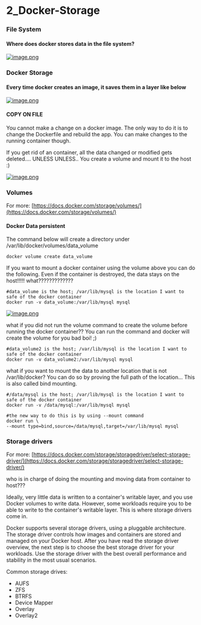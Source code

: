 # 2_Docker-Storage

### File System

#### Where does docker stores data in the file system?

[![image.png](https://bookstack.besthomelabevar.xyz/uploads/images/gallery/2024-06/scaled-1680-/giz8KiyESnOkCoM5-image.png)](https://bookstack.besthomelabevar.xyz/uploads/images/gallery/2024-06/giz8KiyESnOkCoM5-image.png)

### Docker Storage

#### Every time docker creates an image, it saves them in a layer like below

[![image.png](https://bookstack.besthomelabevar.xyz/uploads/images/gallery/2024-06/scaled-1680-/MJNXryxM6xPXteYG-image.png)](https://bookstack.besthomelabevar.xyz/uploads/images/gallery/2024-06/MJNXryxM6xPXteYG-image.png)

#### COPY ON FILE

You cannot make a change on a docker image. The only way to do it is to change the Dockerfile and rebuild the app. You can make changes to the running container though.

If you get rid of an container, all the data changed or modified gets deleted.... UNLESS UNLESS.. You create a volume and mount it to the host :)

[![image.png](https://bookstack.besthomelabevar.xyz/uploads/images/gallery/2024-06/scaled-1680-/nxtEYBc7nOmYxgqy-image.png)](https://bookstack.besthomelabevar.xyz/uploads/images/gallery/2024-06/nxtEYBc7nOmYxgqy-image.png)

### Volumes

For more: [https://docs.docker.com/storage/volumes/](https://docs.docker.com/storage/volumes/)

#### Docker Data persistent

The command below will create a directory under /var/lib/docker/volumes/data\_volume

```
docker volume create data_volume
```

If you want to mount a docker container using the volume above you can do the following. Even if the container is destroyed, the data stays on the host!!!!! what?????????????

```
#data_volume is the host; /var/lib/mysql is the location I want to safe of the docker container
docker run -v data_volume:/var/lib/mysql mysql
```

[![image.png](https://bookstack.besthomelabevar.xyz/uploads/images/gallery/2024-06/scaled-1680-/KNIw0GHlkfxKD7Qb-image.png)](https://bookstack.besthomelabevar.xyz/uploads/images/gallery/2024-06/KNIw0GHlkfxKD7Qb-image.png)

what if you did not run the volume command to create the volume before running the docker container?? You can run the command and docker will create the volume for you bad boi! ;)

```
#data_volume2 is the host; /var/lib/mysql is the location I want to safe of the docker container
docker run -v data_volume2:/var/lib/mysql mysql
```

what if you want to mount the data to another location that is not /var/lib/docker? You can do so by proving the full path of the location... This is also called bind mounting.

```
#/data/mysql is the host; /var/lib/mysql is the location I want to safe of the docker container
docker run -v /data/mysql:/var/lib/mysql mysql

#the new way to do this is by using --mount command
docker run \
--mount type=bind,source=/data/mysql,target=/var/lib/mysql mysql
```

### Storage drivers

For more: [https://docs.docker.com/storage/storagedriver/select-storage-driver/](https://docs.docker.com/storage/storagedriver/select-storage-driver/)

who is in charge of doing the mounting and moving data from container to host???

Ideally, very little data is written to a container's writable layer, and you use Docker volumes to write data. However, some workloads require you to be able to write to the container's writable layer. This is where storage drivers come in.

Docker supports several storage drivers, using a pluggable architecture. The storage driver controls how images and containers are stored and managed on your Docker host. After you have read the storage driver overview, the next step is to choose the best storage driver for your workloads. Use the storage driver with the best overall performance and stability in the most usual scenarios.

Common storage drives:

- AUFS
- ZFS
- BTRFS
- Device Mapper
- Overlay
- Overlay2